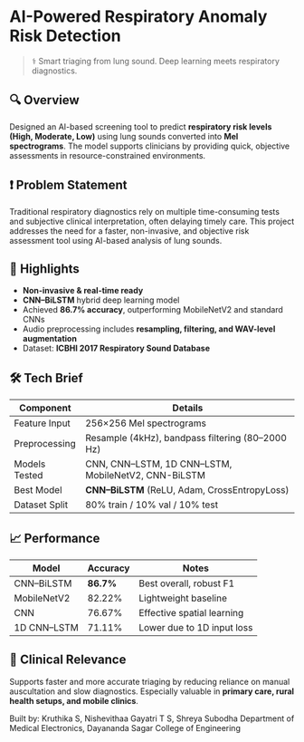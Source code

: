 # AI-Powered Respiratory Anomaly Risk Detection

> ⚕️ Smart triaging from lung sound. Deep learning meets respiratory diagnostics.

## 🔍 Overview
Designed an AI-based screening tool to predict **respiratory risk levels (High, Moderate, Low)** using lung sounds converted into **Mel spectrograms**. The model supports clinicians by providing quick, objective assessments in resource-constrained environments.

## ❗ Problem Statement

Traditional respiratory diagnostics rely on multiple time-consuming tests and subjective clinical interpretation, often delaying timely care. This project addresses the need for a faster, non-invasive, and objective risk assessment tool using AI-based analysis of lung sounds.

## 🚀 Highlights

- **Non-invasive & real-time ready**
- **CNN–BiLSTM** hybrid deep learning model
- Achieved **86.7% accuracy**, outperforming MobileNetV2 and standard CNNs
- Audio preprocessing includes **resampling, filtering, and WAV-level augmentation**
- Dataset: **ICBHI 2017 Respiratory Sound Database**

## 🛠️ Tech Brief

| Component           | Details                         |
|---------------------|----------------------------------|
| Feature Input       | 256×256 Mel spectrograms         |
| Preprocessing       | Resample (4kHz), bandpass filtering (80–2000 Hz)|
| Models Tested       | CNN, CNN–LSTM, 1D CNN–LSTM, MobileNetV2, CNN-BiLSTM |
| Best Model          | **CNN–BiLSTM** (ReLU, Adam, CrossEntropyLoss) |
| Dataset Split       | 80% train / 10% val / 10% test   |

## 📈 Performance

| Model           | Accuracy | Notes                      |
|-----------------|----------|----------------------------|
| CNN–BiLSTM      | **86.7%**  | Best overall, robust F1    |
| MobileNetV2     | 82.22%   | Lightweight baseline       |
| CNN             | 76.67%   | Effective spatial learning |
| 1D CNN–LSTM     | 71.11%   | Lower due to 1D input loss |

## 🧠 Clinical Relevance
Supports faster and more accurate triaging by reducing reliance on manual auscultation and slow diagnostics. Especially valuable in **primary care, rural health setups, and mobile clinics**.

Built by:
Kruthika S, Nishevithaa Gayatri T S, Shreya Subodha
Department of Medical Electronics, Dayananda Sagar College of Engineering
